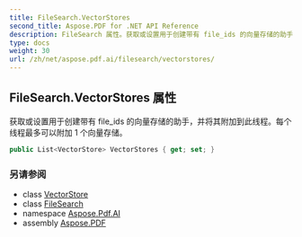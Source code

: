 ```yaml
---
title: FileSearch.VectorStores
second_title: Aspose.PDF for .NET API Reference
description: FileSearch 属性。获取或设置用于创建带有 file_ids 的向量存储的助手，并将其附加到此线程。每个线程最多可以附加 1 个向量存储。
type: docs
weight: 30
url: /zh/net/aspose.pdf.ai/filesearch/vectorstores/
---
```

## FileSearch.VectorStores 属性

获取或设置用于创建带有 file_ids 的向量存储的助手，并将其附加到此线程。每个线程最多可以附加 1 个向量存储。

```csharp
public List<VectorStore> VectorStores { get; set; }
```

### 另请参阅

* class [VectorStore](../../vectorstore/)
* class [FileSearch](../)
* namespace [Aspose.Pdf.AI](../../../aspose.pdf.ai/)
* assembly [Aspose.PDF](../../../)